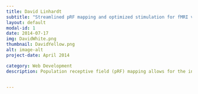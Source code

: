 ```yaml
---
title: David Linhardt
subtitle: "Streamlined pRF mapping and optimized stimulation for fMRI vision research"
layout: default
modal-id: 1
date: 2014-07-17
img: DavidWhite.png
thumbnail: DavidYellow.png
alt: image-alt
project-date: April 2014

category: Web Development
description: Population receptive field (pRF) mapping allows for the investigation of retinotopic organization preserved from the retina to the visual cortex. Their analysis pipeline is a comprehensive, containerized software solution that ensures consistency in analyses and reproducible workflows for the next generation of pRF studies. By integrating various software packages, it covers all necessary steps from fMRI data pre-processing to result visualization. Additionally, the team introduced a simulation framework that enables the exploration of optimized stimulation patterns for pRF mapping. Moving beyond standard stimuli, such as bars and wedges/rings, these optimized patterns offer a more tailored approach to address specific research questions. By combining the simplified pRF mapping pipeline with optimized stimuli, they propose an alternative clinical method for diagnosing visual field deficits.


---
```




